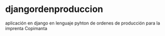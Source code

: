 # djangordenproduccion
aplicación en django en lenguaje pyhton de ordenes de producción para la imprenta Copimanta 
